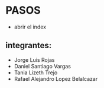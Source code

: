 # PASOS

 * abrir el index 


## integrantes: 
- Jorge Luis Rojas
- Daniel Santiago Vargas
- Tania Lizeth Trejo
- Rafael Alejandro Lopez Belalcazar
